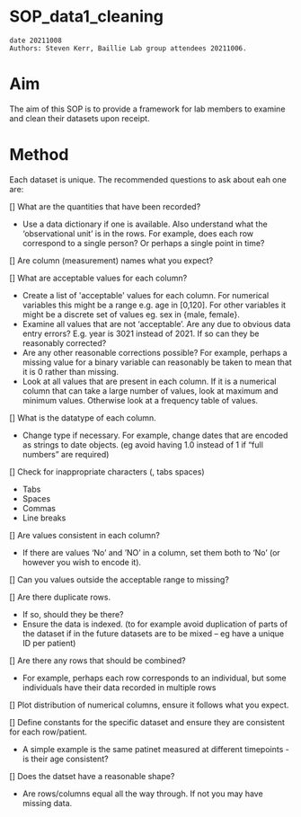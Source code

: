 # SOP_data1_cleaning
~~~~~~~~~~~~~~~~~~~~~~~~~~~~~~~~~~~~~~~~~~
date 20211008
Authors: Steven Kerr, Baillie Lab group attendees 20211006.
~~~~~~~~~~~~~~~~~~~~~~~~~~~~~~~~~~~~~~~~~~

# Aim
The aim of this SOP is to provide a framework for lab members to examine and clean their datasets upon receipt. 

# Method
Each dataset is unique. The recommended questions to ask about eah one are: 

[] What are the quantities that have been recorded?
  - Use a data dictionary if one is available. Also understand what the ‘observational unit’ is in the rows. For example, does each row correspond to a single person? Or perhaps a single point in time?

[] Are column (measurement) names what you expect?

[] What are acceptable values for each column? 
  - Create a list of 'acceptable' values for each column. For numerical variables this might be a range e.g. age in [0,120]. For other variables it might be a discrete set of values eg. sex in {male, female}.
  - Examine all values that are not ‘acceptable’. Are any due to obvious data entry errors? E.g. year is 3021 instead of 2021. If so can they be reasonably corrected?
  - Are any other reasonable corrections possible? For example, perhaps a missing value for a binary variable can reasonably be taken to mean that it is 0 rather than missing.
  -  Look at all values that are present in each column. If it is a numerical column that can take a large number of values, look at maximum and minimum values. Otherwise look at a frequency table of values.

[] What is the datatype of each column. 
  - Change type if necessary. For example, change dates that are encoded as strings to date objects. (eg avoid having 1.0 instead of 1 if “full numbers” are required)

[] Check for inappropriate characters (, tabs spaces)
  - Tabs
  - Spaces
  - Commas
  - Line breaks
 
[] Are values consistent in each column? 
 - If there are values ‘No’ and ’NO’ in a column, set them both to ‘No’ (or however you wish to encode it).
  
[] Can you values outside the acceptable range to missing?

[] Are there duplicate rows. 
  - If so, should they be there? 
  - Ensure the data is indexed. (to for example avoid duplication of parts of the dataset if in the future datasets are to be mixed – eg have a unique ID per patient)

[] Are there any rows that should be combined? 
  - For example, perhaps each row corresponds to an individual, but some individuals have their data recorded in multiple rows

[] Plot distribution of numerical columns, ensure it follows what you expect.

[] Define constants for the specific dataset and ensure they are consistent for each row/patient.
  - A simple example is the same patinet measured at different timepoints - is their age consistent?

[] Does the datset have a reasonable shape?
 - Are rows/columns equal all the way through. If not you may have missing data.
